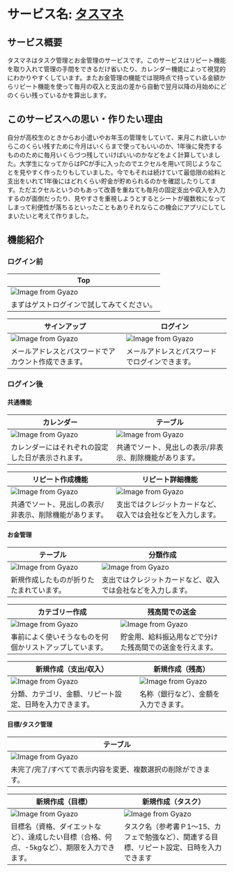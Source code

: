 # サービス名: [タスマネ](https://tasumane.vercel.app/top)

## サービス概要
タスマネはタスク管理とお金管理のサービスです。このサービスはリピート機能を取り入れて管理の手間をできるだけ省いたり、カレンダー機能によって視覚的にわかりやすくしています。またお金管理の機能では現時点で持っている金額からリピート機能を使って毎月の収入と支出の差から自動で翌月以降の月始めにどのくらい残っているかを算出します。


## このサービスへの思い・作りたい理由
自分が高校生のときからお小遣いやお年玉の管理をしていて、来月これ欲しいからこのくらい残すために今月はいくらまで使ってもいいのか、1年後に発売するもののために毎月いくらづつ残していけばいいのかなどをよく計算していました。大学生になってからはPCが手に入ったのでエクセルを用いて同じようなことを見やすく作ったりもしていました。今でもそれは続けていて最低限の給料と支出をいれて1年後にはどれくらい貯金が貯められるのかを確認したりしてます。ただエクセルというのもあって改善を重ねても毎月の固定支出や収入を入力するのが面倒だったり、見やすさを重視しようとするとシートが複数枚になってしまって利便性が落ちるといったこともありそれならこの機会にアプリにしてしまいたいと考えて作りました。

## 機能紹介

### ログイン前
| Top | 
| --- | 
| ![Image from Gyazo](https://i.gyazo.com/875c5f5703ed0340ffbdd53074bac8a7.png) |
| まずはゲストログインで試してみてください。 | 

| サインアップ | ログイン |
| --- |--- |
| ![Image from Gyazo](https://i.gyazo.com/e5a932187ae647381f7c8b2d4dabb4d3.png) | ![Image from Gyazo](https://i.gyazo.com/6c435ca49e13497f459ec83d73af750d.png) |
| メールアドレスとパスワードでアカウント作成できます。 |メールアドレスとパスワードでログインできます。 |



### ログイン後
#### 共通機能
| カレンダー | テーブル |
| --- | --- |
| ![Image from Gyazo](https://i.gyazo.com/5e51fc103cf185fd936e71d6f8f76e2e.gif) | ![Image from Gyazo](https://i.gyazo.com/5e51fc103cf185fd936e71d6f8f76e2e.gif) |
| カレンダーにはそれぞれの設定した日が表示されます。 | 共通でソート、見出しの表示/非表示、削除機能があります。 |

| リピート作成機能 | リピート詳細機能 |
| --- | --- |
| ![Image from Gyazo](https://i.gyazo.com/5e51fc103cf185fd936e71d6f8f76e2e.gif) | ![Image from Gyazo](https://i.gyazo.com/5e51fc103cf185fd936e71d6f8f76e2e.gif) |
| 共通でソート、見出しの表示/非表示、削除機能があります。 | 支出ではクレジットカードなど、収入では会社などを入力します。 |

#### お金管理
| テーブル | 分類作成 |
| --- | --- |
| ![Image from Gyazo](https://i.gyazo.com/5e51fc103cf185fd936e71d6f8f76e2e.gif) | ![Image from Gyazo](https://i.gyazo.com/5e51fc103cf185fd936e71d6f8f76e2e.gif) |
| 新規作成したものが折りたたまれています。 | 支出ではクレジットカードなど、収入では会社などを入力します。 |

| カテゴリー作成 | 残高間での送金 |
| --- | --- |
| ![Image from Gyazo](https://i.gyazo.com/5e51fc103cf185fd936e71d6f8f76e2e.gif) | ![Image from Gyazo](https://i.gyazo.com/5e51fc103cf185fd936e71d6f8f76e2e.gif) |
| 事前によく使いそうなものを何個かリストアップしています。 | 貯金用、給料振込用などで分けた残高間での送金を行えます。 |

| 新規作成（支出/収入） | 新規作成（残高） |
| --- | --- |
| ![Image from Gyazo](https://i.gyazo.com/5e51fc103cf185fd936e71d6f8f76e2e.gif) | ![Image from Gyazo](https://i.gyazo.com/5e51fc103cf185fd936e71d6f8f76e2e.gif) |
|  分類、カテゴリ、金額、リピート設定、日時を入力できます。 | 名称（銀行など）、金額を入力できます。 |

#### 目標/タスク管理
| テーブル | 
| --- | 
| ![Image from Gyazo](https://i.gyazo.com/5e51fc103cf185fd936e71d6f8f76e2e.gif) | 
| 未完了/完了/すべてで表示内容を変更、複数選択の削除ができます。 | 

| 新規作成（目標） | 新規作成（タスク） |
| --- | --- |
| ![Image from Gyazo](https://i.gyazo.com/5e51fc103cf185fd936e71d6f8f76e2e.gif) | ![Image from Gyazo](https://i.gyazo.com/5e51fc103cf185fd936e71d6f8f76e2e.gif) |
| 目標名（資格、ダイエットなど）、達成したい目標（合格、何点、-5kgなど）、期限を入力できます。 | タスク名（参考書Ｐ1～15、カフェで勉強など）、関連する目標、リピート設定、日時を入力できます |
